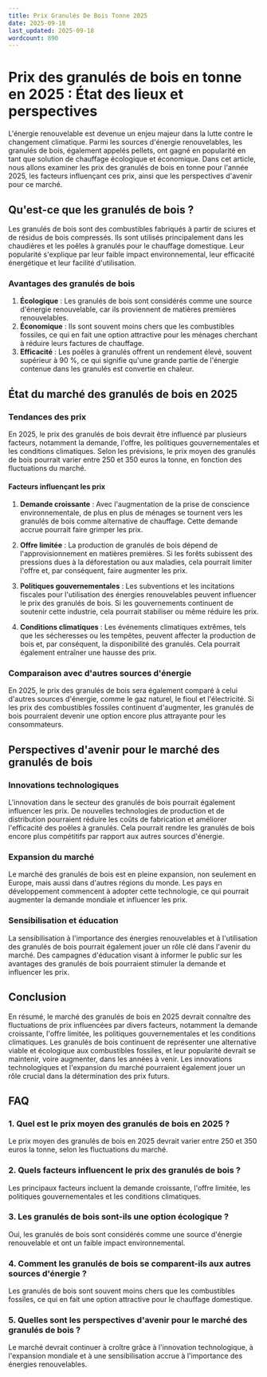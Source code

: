 ```yaml
---
title: Prix Granulés De Bois Tonne 2025
date: 2025-09-18
last_updated: 2025-09-18
wordcount: 890
---
```


# Prix des granulés de bois en tonne en 2025 : État des lieux et perspectives

L'énergie renouvelable est devenue un enjeu majeur dans la lutte contre le changement climatique. Parmi les sources d'énergie renouvelables, les granulés de bois, également appelés pellets, ont gagné en popularité en tant que solution de chauffage écologique et économique. Dans cet article, nous allons examiner les prix des granulés de bois en tonne pour l'année 2025, les facteurs influençant ces prix, ainsi que les perspectives d'avenir pour ce marché.

## Qu'est-ce que les granulés de bois ?

Les granulés de bois sont des combustibles fabriqués à partir de sciures et de résidus de bois compressés. Ils sont utilisés principalement dans les chaudières et les poêles à granulés pour le chauffage domestique. Leur popularité s'explique par leur faible impact environnemental, leur efficacité énergétique et leur facilité d'utilisation.

### Avantages des granulés de bois

1. **Écologique** : Les granulés de bois sont considérés comme une source d'énergie renouvelable, car ils proviennent de matières premières renouvelables.
2. **Économique** : Ils sont souvent moins chers que les combustibles fossiles, ce qui en fait une option attractive pour les ménages cherchant à réduire leurs factures de chauffage.
3. **Efficacité** : Les poêles à granulés offrent un rendement élevé, souvent supérieur à 90 %, ce qui signifie qu'une grande partie de l'énergie contenue dans les granulés est convertie en chaleur.

## État du marché des granulés de bois en 2025

### Tendances des prix

En 2025, le prix des granulés de bois devrait être influencé par plusieurs facteurs, notamment la demande, l'offre, les politiques gouvernementales et les conditions climatiques. Selon les prévisions, le prix moyen des granulés de bois pourrait varier entre 250 et 350 euros la tonne, en fonction des fluctuations du marché.

#### Facteurs influençant les prix

1. **Demande croissante** : Avec l'augmentation de la prise de conscience environnementale, de plus en plus de ménages se tournent vers les granulés de bois comme alternative de chauffage. Cette demande accrue pourrait faire grimper les prix.
   
2. **Offre limitée** : La production de granulés de bois dépend de l'approvisionnement en matières premières. Si les forêts subissent des pressions dues à la déforestation ou aux maladies, cela pourrait limiter l'offre et, par conséquent, faire augmenter les prix.

3. **Politiques gouvernementales** : Les subventions et les incitations fiscales pour l'utilisation des énergies renouvelables peuvent influencer le prix des granulés de bois. Si les gouvernements continuent de soutenir cette industrie, cela pourrait stabiliser ou même réduire les prix.

4. **Conditions climatiques** : Les événements climatiques extrêmes, tels que les sécheresses ou les tempêtes, peuvent affecter la production de bois et, par conséquent, la disponibilité des granulés. Cela pourrait également entraîner une hausse des prix.

### Comparaison avec d'autres sources d'énergie

En 2025, le prix des granulés de bois sera également comparé à celui d'autres sources d'énergie, comme le gaz naturel, le fioul et l'électricité. Si les prix des combustibles fossiles continuent d'augmenter, les granulés de bois pourraient devenir une option encore plus attrayante pour les consommateurs.

## Perspectives d'avenir pour le marché des granulés de bois

### Innovations technologiques

L'innovation dans le secteur des granulés de bois pourrait également influencer les prix. De nouvelles technologies de production et de distribution pourraient réduire les coûts de fabrication et améliorer l'efficacité des poêles à granulés. Cela pourrait rendre les granulés de bois encore plus compétitifs par rapport aux autres sources d'énergie.

### Expansion du marché

Le marché des granulés de bois est en pleine expansion, non seulement en Europe, mais aussi dans d'autres régions du monde. Les pays en développement commencent à adopter cette technologie, ce qui pourrait augmenter la demande mondiale et influencer les prix.

### Sensibilisation et éducation

La sensibilisation à l'importance des énergies renouvelables et à l'utilisation des granulés de bois pourrait également jouer un rôle clé dans l'avenir du marché. Des campagnes d'éducation visant à informer le public sur les avantages des granulés de bois pourraient stimuler la demande et influencer les prix.

## Conclusion

En résumé, le marché des granulés de bois en 2025 devrait connaître des fluctuations de prix influencées par divers facteurs, notamment la demande croissante, l'offre limitée, les politiques gouvernementales et les conditions climatiques. Les granulés de bois continuent de représenter une alternative viable et écologique aux combustibles fossiles, et leur popularité devrait se maintenir, voire augmenter, dans les années à venir. Les innovations technologiques et l'expansion du marché pourraient également jouer un rôle crucial dans la détermination des prix futurs.

## FAQ

### 1. Quel est le prix moyen des granulés de bois en 2025 ?

Le prix moyen des granulés de bois en 2025 devrait varier entre 250 et 350 euros la tonne, selon les fluctuations du marché.

### 2. Quels facteurs influencent le prix des granulés de bois ?

Les principaux facteurs incluent la demande croissante, l'offre limitée, les politiques gouvernementales et les conditions climatiques.

### 3. Les granulés de bois sont-ils une option écologique ?

Oui, les granulés de bois sont considérés comme une source d'énergie renouvelable et ont un faible impact environnemental.

### 4. Comment les granulés de bois se comparent-ils aux autres sources d'énergie ?

Les granulés de bois sont souvent moins chers que les combustibles fossiles, ce qui en fait une option attractive pour le chauffage domestique.

### 5. Quelles sont les perspectives d'avenir pour le marché des granulés de bois ?

Le marché devrait continuer à croître grâce à l'innovation technologique, à l'expansion mondiale et à une sensibilisation accrue à l'importance des énergies renouvelables.
